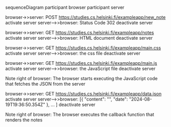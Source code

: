 sequenceDiagram
participant browser
participant server

browser->>server: POST https://studies.cs.helsinki.fi/exampleapp/new_note
activate server
server-->>browser: Status Code 302
deactivate server

browser->>server: GET https://studies.cs.helsinki.fi/exampleapp/notes
activate server
server-->>browser: HTML document
deactivate server

browser->>server: GET https://studies.cs.helsinki.fi/exampleapp/main.css
activate server
server-->>browser: the css file
deactivate server

browser->>server: GET https://studies.cs.helsinki.fi/exampleapp/main.js
activate server
server-->>browser: the JavaScript file
deactivate server

Note right of browser: The browser starts executing the JavaScript code that fetches the JSON from the server

browser->>server: GET https://studies.cs.helsinki.fi/exampleapp/data.json
activate server
server-->>browser: [{ "content": "", "date": "2024-08-19T19:36:50.354Z" }, ... ]
deactivate server

Note right of browser: The browser executes the callback function that renders the notes